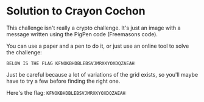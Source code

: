 # Solution to Crayon Cochon

This challenge isn't really a crypto challenge. It's just an image with a message written using the PigPen code (Freemasons code).

You can use a paper and a pen to do it, or just use an online tool to solve the challenge:

`BELOW IS THE FLAG KFNOKBHDBLEBSVJMRXKYOXDQZAEAH`

Just be careful because a lot of variations of the grid exists, so you'll maybe have to try a few before finding the right one.

Here's the flag: `KFNOKBHDBLEBSVJMRXKYOXDQZAEAH`